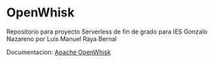 # OpenWhisk
Repositorio para proyecto Serverless de fin de grado para IES Gonzalo Nazareno por Luis Manuel Raya Bernal 

Documentacion:
[Apache OpenWhisk](https://telegra.ph/Apache-OpenWhisk-04-25
)
